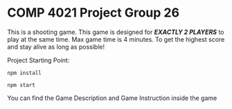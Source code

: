 # COMP 4021 Project Group 26

This is a shooting game. This game is designed for ***EXACTLY 2 PLAYERS*** to play at the same time. Max game time is 4 minutes. To get the highest score and stay alive as long as possible!

Project Starting Point:

```npm install ```

```npm start```

You can find the Game Description and Game Instruction inside the game